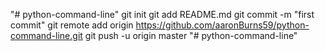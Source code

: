 "# python-command-line"  git init git add README.md git commit -m "first commit" git remote add origin https://github.com/aaronBurns59/python-command-line.git git push -u origin master
"# python-command-line" 
